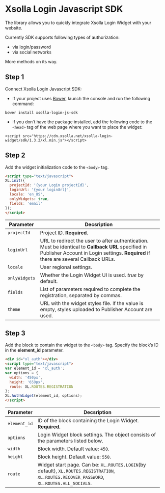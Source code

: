 # Xsolla Login Javascript SDK

The library allows you to quickly integrate Xsolla Login Widget with your website.  

Currently SDK supports following types of authorization:
* via login/password
* via social networks

More methods on its way.

## Step 1

Connect Xsolla Login Javascript SDK:
* If your project uses [Bower](http://bower.io), launch the console and run the following command:
```
bower install xsolla-login-js-sdk
```
* If you don’t have the package installed, add the following code to the `<head>` tag of the web page where you want to place the widget: 
```
<script src="https://cdn.xsolla.net/xsolla-login-widget/sdk/1.3.2/xl.min.js"></script>
```

## Step 2

Add the widget initialization code to the `<body>` tag.
```html
<script type="text/javascript">
XL.init({
  projectId: '{your Login projectId}',
  loginUrl: '{your loginUrl}',
  locale: 'en_US',
  onlyWidgets: true,
  fields: 'email'
});
</script>
```
Parameter | Decsription
------------|----
`projectId` | Project ID. **Required**.
`loginUrl` | URL to redirect the user to after authentication. Must be identical to **Callback URL** specified in Publisher Account in Login settings. **Required** if there are several Callback URLs.
`locale` | User regional settings.
`onlyWidgets` | Whether the Login Widget UI is used. *true* by default.
`fields` | List of parameters required to complete the registration, separated by commas.
`theme` | URL with the widget styles file. If the value is empty, styles uploaded to Publisher Account are used.

## Step 3

Add the block to contain the widget to the `<body>` tag. Specify the block’s ID in the **element_id** parameter.

``` html
<div id="xl_auth"></div>
<script type="text/javascript">
var element_id = 'xl_auth';
var options = {
  width: '450px',
  height: '650px',
  route: XL.ROUTES.REGISTRATION
};
XL.AuthWidget(element_id, options);
</script>
```
Parameter | Decsription
------------|----
`element_id` | ID of the block containing the Login Widget. **Required**.
`options` | Login Widget block settings. The object consists of the parameters listed below.
`width` | Block width. Default value: `450`.
`height` | Block height. Default value: `550`.
`route` | Widget start page. Can be: `XL.ROUTES.LOGIN`(by default), `XL.ROUTES.REGISTRATION`, `XL.ROUTES.RECOVER_PASSWORD`, `XL.ROUTES.ALL_SOCIALS`.
